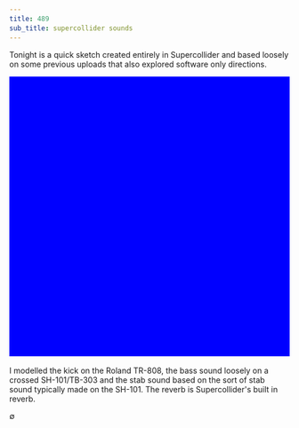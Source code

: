 ```yaml
---
title: 489
sub_title: supercollider sounds
---
```


Tonight is a quick sketch created entirely in Supercollider and based loosely on some previous uploads that also explored software only directions.

![Image](/assets/img/snd00.png)

I modelled the kick on the Roland TR-808, the bass sound loosely on a crossed SH-101/TB-303 and the stab sound based on the sort of stab sound typically made on the SH-101. The reverb is Supercollider's built in reverb.

∅